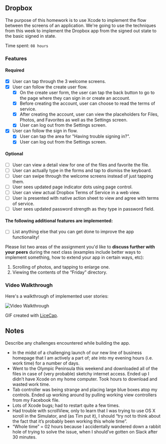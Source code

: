 ## Dropbox

The purpose of this homework is to use Xcode to implement the flow between the screens of an application. We're going to use the techniques from this week to implement the Dropbox app from the signed out state to the basic signed in state.

Time spent: `08 hours`

### Features

#### Required

- [x] User can tap through the 3 welcome screens.
- [x] User can follow the create user flow.
  - [x] On the create user form, the user can tap the back button to go to the page where they can sign in or create an account.
  - [x] Before creating the account, user can choose to read the terms of service.
  - [x] After creating the account, user can view the placeholders for Files, Photos, and Favorites as well as the Settings screen.
  - [x] User can log out from the Settings screen.
- [x] User can follow the sign in flow.
  - [x] User can tap the area for "Having trouble signing in?".
  - [x] User can log out from the Settings screen.

#### Optional

- [ ] User can view a detail view for one of the files and favorite the file.
- [ ] User can actually type in the forms and tap to dismiss the keyboard.
- [ ] User can swipe through the welcome screens instead of just tapping them.
- [ ] User sees updated page indicator dots using page control.
- [ ] User can view actual Dropbox Terms of Service in a web view.
- [ ] User is presented with native action sheet to view and agree with terms of service.
- [ ] User sees updated password strength as they type in password field.

#### The following **additional** features are implemented:

- [ ] List anything else that you can get done to improve the app functionality!

Please list two areas of the assignment you'd like to **discuss further with your peers** during the next class (examples include better ways to implement something, how to extend your app in certain ways, etc):

1. Scrolling of photos, and tapping to enlarge one.
2. Viewing the contents of the “Friday” directory.

### Video Walkthrough 

Here's a walkthrough of implemented user stories:

<img src='http://imgur.com/a/FWOvM' title='Video Walkthrough' width='' alt='Video Walkthrough' />

GIF created with [LiceCap](http://www.cockos.com/licecap/).

## Notes

Describe any challenges encountered while building the app.

* In the midst of a challenging launch of our new line of business homepage that I am actively a part of; ate into my evening hours (i.e. work time) for a number of days.
* Went to the Olympic Peninsula this weekend and downloaded all of the files in case of (very probable) sketchy internet access. Ended up I didn’t have Xcode on my home computer. Took hours to download and wasted work time.
* Tab controller was being strange and placing large blue boxes atop my controls. Ended up working around by pulling working view controllers from my Facebook file.
* Lots of Xcode bugs; had to restart quite a few times.
* Had trouble with scrollView, only to learn that I was trying to use OS X scroll in the Simulator, and (as Tim put it), I should “try not to think about the fact that it’s probably been working this whole time”.
* “Whole time” = 02 hours because I accidentally wandered down a rabbit hole of trying to solve the issue, when I should’ve gotten on Slack after 30 minutes.
